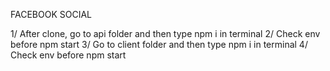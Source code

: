 FACEBOOK SOCIAL

1/ After clone, go to api folder and then type npm i in terminal
2/ Check env before npm start
3/ Go to client folder and then type npm i in terminal
4/ Check env before npm start
